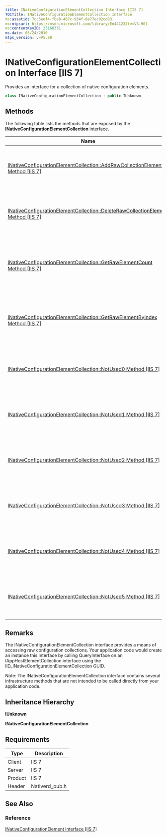 ```yaml
---
title: INativeConfigurationElementCollection Interface [IIS 7]
TOCTitle: INativeConfigurationElementCollection Interface
ms:assetid: 7cc5eef4-fbe8-407c-934f-8e77ec02cd83
ms:mtpsurl: https://msdn.microsoft.com/library/Ee441232(v=VS.90)
ms:contentKeyID: 23160331
ms.date: 05/24/2010
mtps_version: v=VS.90
---
```


# INativeConfigurationElementCollection Interface \[IIS 7\]

Provides an interface for a collection of native configuration elements.

```cpp
class INativeConfigurationElementCollection : public IUnknown
```

## Methods

The following table lists the methods that are exposed by the **INativeConfigurationElementCollection** interface.

| Name | Description |
|---|---|
|[INativeConfigurationElementCollection::AddRawCollectionElement Method [IIS 7]](inativeconfigurationelementcollection-addrawcollectionelement-method.md) | Adds a configuration element to a collection of native configuration elements. |
|[INativeConfigurationElementCollection::DeleteRawCollectionElement Method [IIS 7]](inativeconfigurationelementcollection-deleterawcollectionelement-method.md) | Deletes a configuration element from a collection of native configuration elements. |
|[INativeConfigurationElementCollection::GetRawElementCount Method [IIS 7]](inativeconfigurationelementcollection-getrawelementcount-method.md) | Retrieves a configuration element from a collection of native configuration elements based on its index. |
|[INativeConfigurationElementCollection::GetRawElementByIndex Method [IIS 7]](inativeconfigurationelementcollection-getrawelementbyindex-method.md) | Returns the number of elements within a collection of native configuration elements. |
|[INativeConfigurationElementCollection::NotUsed0 Method [IIS 7]](inativeconfigurationelementcollection-notused0-method.md) | This is an infrastructure method that is not intended to be called directly. |
|[INativeConfigurationElementCollection::NotUsed1 Method [IIS 7]](inativeconfigurationelementcollection-notused1-method.md) | This is an infrastructure method that is not intended to be called directly. |
|[INativeConfigurationElementCollection::NotUsed2 Method [IIS 7]](inativeconfigurationelementcollection-notused2-method.md) | This is an infrastructure method that is not intended to be called directly. |
|[INativeConfigurationElementCollection::NotUsed3 Method [IIS 7]](inativeconfigurationelementcollection-notused3-method.md) | This is an infrastructure method that is not intended to be called directly. |
|[INativeConfigurationElementCollection::NotUsed4 Method [IIS 7]](inativeconfigurationelementcollection-notused4-method.md) | This is an infrastructure method that is not intended to be called directly. |
|[INativeConfigurationElementCollection::NotUsed5 Method [IIS 7]](inativeconfigurationelementcollection-notused5-method.md) | This is an infrastructure method that is not intended to be called directly. |

## Remarks

The INativeConfigurationElementCollection interface provides a means of accessing raw configuration collections. Your application code would create an instance this interface by calling QueryInterface on an IAppHostElementCollection interface using the IID\_INativeConfigurationElementCollection GUID.

Note: The INativeConfigurationElementCollection interface contains several infrastructure methods that are not intended to be called directly from your application code.

## Inheritance Hierarchy

**IUnknown**

   **INativeConfigurationElementCollection**

## Requirements

| Type | Description |
|---|---|
| Client | IIS 7 |
| Server | IIS 7 |
| Product | IIS 7 |
| Header | Nativerd_pub.h |

## See Also

### Reference

[INativeConfigurationElement Interface \[IIS 7\]](inativeconfigurationelement-interface.md)
